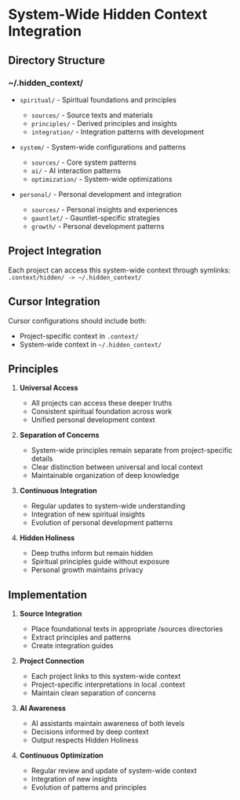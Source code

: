 # System-Wide Hidden Context Integration

## Directory Structure

### ~/.hidden_context/
- `spiritual/` - Spiritual foundations and principles
  - `sources/` - Source texts and materials
  - `principles/` - Derived principles and insights
  - `integration/` - Integration patterns with development

- `system/` - System-wide configurations and patterns
  - `sources/` - Core system patterns
  - `ai/` - AI interaction patterns
  - `optimization/` - System-wide optimizations

- `personal/` - Personal development and integration
  - `sources/` - Personal insights and experiences
  - `gauntlet/` - Gauntlet-specific strategies
  - `growth/` - Personal development patterns

## Project Integration
Each project can access this system-wide context through symlinks:
`.context/hidden/ -> ~/.hidden_context/`

## Cursor Integration
Cursor configurations should include both:
- Project-specific context in `.context/`
- System-wide context in `~/.hidden_context/`

## Principles

1. **Universal Access**
   - All projects can access these deeper truths
   - Consistent spiritual foundation across work
   - Unified personal development context

2. **Separation of Concerns**
   - System-wide principles remain separate from project-specific details
   - Clear distinction between universal and local context
   - Maintainable organization of deep knowledge

3. **Continuous Integration**
   - Regular updates to system-wide understanding
   - Integration of new spiritual insights
   - Evolution of personal development patterns

4. **Hidden Holiness**
   - Deep truths inform but remain hidden
   - Spiritual principles guide without exposure
   - Personal growth maintains privacy

## Implementation

1. **Source Integration**
   - Place foundational texts in appropriate /sources directories
   - Extract principles and patterns
   - Create integration guides

2. **Project Connection**
   - Each project links to this system-wide context
   - Project-specific interpretations in local .context
   - Maintain clean separation of concerns

3. **AI Awareness**
   - AI assistants maintain awareness of both levels
   - Decisions informed by deep context
   - Output respects Hidden Holiness

4. **Continuous Optimization**
   - Regular review and update of system-wide context
   - Integration of new insights
   - Evolution of patterns and principles 
